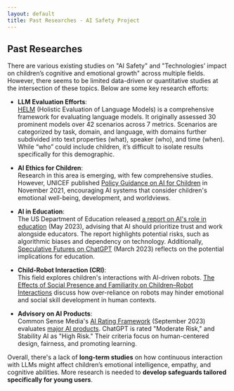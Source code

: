 ```yaml
---
layout: default
title: Past Researches - AI Safety Project
---
```


## Past Researches

There are various existing studies on "AI Safety" and "Technologies’ impact on children’s cognitive and emotional growth" across multiple fields. However, there seems to be limited data-driven or quantitative studies at the intersection of these topics. Below are some key research efforts:

- **LLM Evaluation Efforts**:  
  [HELM](https://crfm.stanford.edu/helm/classic/latest/) (Holistic Evaluation of Language Models) is a comprehensive framework for evaluating language models. It originally assessed 30 prominent models over 42 scenarios across 7 metrics. Scenarios are categorized by task, domain, and language, with domains further subdivided into text properties (what), speaker (who), and time (when). While “who” could include children, it’s difficult to isolate results specifically for this demographic.

- **AI Ethics for Children**:  
  Research in this area is emerging, with few comprehensive studies. However, UNICEF published [Policy Guidance on AI for Children](https://www.unicef.org/reports/policy-guidance-ai-children) in November 2021, encouraging AI systems that consider children's emotional well-being, development, and worldviews.

- **AI in Education**:  
  The US Department of Education released [a report on AI's role in education](http://department) (May 2023), advising that AI should prioritize trust and work alongside educators. The report highlights potential risks, such as algorithmic biases and dependency on technology. Additionally, [Speculative Futures on ChatGPT](https://researchers.cdu.edu.au/en/publications/speculative-futures-on-chatgpt-and-generative-artificial-intellig) (March 2023) reflects on the potential implications for education.

- **Child-Robot Interaction (CRI)**:  
  This field explores children's interactions with AI-driven robots. [The Effects of Social Presence and Familiarity on Children–Robot Interactions](https://www.mdpi.com/1424-8220/23/9/4231) discuss how over-reliance on robots may hinder emotional and social skill development in human contexts.

- **Advisory on AI Products**:  
  Common Sense Media's [AI Rating Framework](https://www.commonsensemedia.org/aiframework) (September 2023) evaluates [major AI products](https://www.commonsensemedia.org/ai). ChatGPT is rated "Moderate Risk," and Stability AI as "High Risk." Their criteria focus on human-centered design, fairness, and promoting learning.

Overall, there's a lack of **long-term studies** on how continuous interaction with LLMs might affect children’s emotional intelligence, empathy, and cognitive abilities. More research is needed to **develop safeguards tailored specifically for young users**.
<br /> <br />

